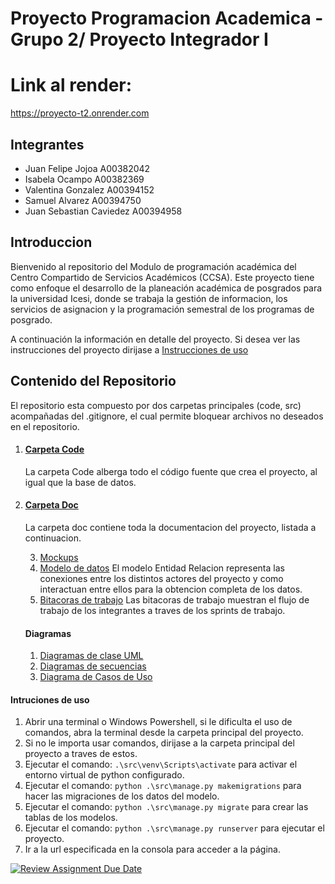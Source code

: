 # Proyecto Programacion Academica - Grupo 2/ Proyecto Integrador I

# Link al render:
https://proyecto-t2.onrender.com

## Integrantes

- Juan Felipe Jojoa A00382042
- Isabela Ocampo A00382369
- Valentina Gonzalez A00394152
- Samuel Alvarez A00394750
- Juan Sebastian Caviedez A00394958
## Introduccion

Bienvenido al repositorio del Modulo de programación académica del Centro Compartido de Servicios Académicos (CCSA). Este proyecto tiene como enfoque el desarrollo de la planeación académica de posgrados para la universidad Icesi, donde se trabaja la gestión de informacion, los servicios de asignacion y la programación semestral de los programas de posgrado.

A continuación la información en detalle del proyecto.
Si desea ver las instrucciones del proyecto dirijase a [Instrucciones de uso](#Instrucciones)

## Contenido del Repositorio

El repositorio esta compuesto por dos carpetas principales (code, src) acompañadas del .gitignore, el cual permite bloquear archivos no deseados en el repositorio.

1. #### [Carpeta Code](https://github.com/ICESI-PI1-2024A-G1/proyecto-t2/tree/main/code) 

   La carpeta Code alberga todo el código fuente que crea el proyecto, al igual que la base de datos. 

2. #### [Carpeta Doc](https://github.com/ICESI-PI1-2024A-G1/proyecto-t2/tree/main/doc)

   La carpeta doc contiene toda la documentacion del proyecto, listada a continuacion. 

    3. [Mockups](https://www.figma.com/file/iCb75PUrvNJ3AXAyYZ76m2/Pantallas-PI?type=design&node-id=0%3A1&mode=design&t=GYThzBpPmjeEp63h-1)
    5. [Modelo de datos](https://github.com/ICESI-PI1-2024A-G1/proyecto-t2/tree/develop/doc/Modelo%20Entidad%20Relaci%C3%B3n)
       El modelo Entidad Relacion representa las conexiones entre los distintos actores del proyecto y como interactuan entre ellos para la obtencion completa de los datos.
    7. [Bitacoras de trabajo](https://github.com/ICESI-PI1-2024A-G1/proyecto-t2/tree/IOS-readMe/doc/Bitacoras)
       Las bitacoras de trabajo muestran el flujo de trabajo de los integrantes a traves de los sprints de trabajo. 

    #### Diagramas
    1. [Diagramas de clase UML](https://github.com/ICESI-PI1-2024A-G1/proyecto-t2/tree/IOS-readMe/doc/Diagrama%20de%20clases)
    2. [Diagramas de secuencias](https://github.com/ICESI-PI1-2024A-G1/proyecto-t2/tree/IOS-readMe/doc/Diagrama%20de%20Secuencia)
    3. [Diagrama de Casos de Uso](https://github.com/ICESI-PI1-2024A-G1/proyecto-t2/tree/IOS-readMe/doc/Diagramas%20de%20casos%20de%20uso)

#### Intruciones de uso
1. Abrir una terminal o Windows Powershell, si le dificulta el uso de comandos, abra la terminal desde la carpeta principal del proyecto.
2. Si no le importa usar comandos, dirijase a la carpeta principal del proyecto a traves de estos.
3. Ejecutar el comando: `.\src\venv\Scripts\activate` para activar el entorno virtual de python configurado.
4. Ejecutar el comando: `python .\src\manage.py makemigrations` para hacer las migraciones de los datos del modelo.
5. Ejecutar el comando: `python .\src\manage.py migrate` para crear las tablas de los modelos.
6. Ejecutar el comando: `python .\src\manage.py runserver` para ejecutar el proyecto.
8. Ir a la url especificada en la consola para acceder a la página.


[![Review Assignment Due Date](https://classroom.github.com/assets/deadline-readme-button-24ddc0f5d75046c5622901739e7c5dd533143b0c8e959d652212380cedb1ea36.svg)](https://classroom.github.com/a/mxgxu2b2)
